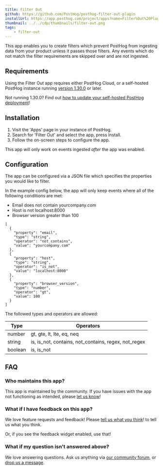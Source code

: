 ```yaml
---
title: Filter Out
github: https://github.com/PostHog/posthog-filter-out-plugin
installUrl: https://app.posthog.com/project/apps?name=Filter%Out%20Plugin
thumbnail: ../../cdp/thumbnails/filter-out.png
tags:
    - filter-out
---
```


This app enables you to create filters which prevent PostHog from ingesting data from your product unless it passes those filters. Any events which do not match the filter requirements are skipped over and are not ingested. 

## Requirements

Using the Filter Out app requires either PostHog Cloud, or a self-hosted PostHog instance running [version 1.30.0](https://posthog.com/blog/the-posthog-array-1-30-0) or later.

Not running 1.30.0? Find out [how to update your self-hosted PostHog deployment](https://posthog.com/docs/runbook/upgrading-posthog)!

## Installation

1. Visit the 'Apps' page in your instance of PostHog.
2. Search for 'Filter Out' and select the app, press Install.
3. Follow the on-screen steps to configure the app.

This app will only work on events ingested _after_ the app was enabled.

## Configuration

The app can be configured via a JSON file which specifies the properties you would like to filter.

In the example config below, the app will only keep events where all of the following conditions are met:

- Email does not contain yourcompany.com
- Host is not localhost:8000
- Browser version greater than 100

```
[
  {
    "property": "email",
    "type": "string",
    "operator": "not_contains",
    "value": "yourcompany.com"
  },
  {
    "property": "host",
    "type": "string",
    "operator": "is_not",
    "value": "localhost:8000"
  },
  {
    "property": "browser_version",
    "type": "number",
    "operator": "gt",
    "value": 100
  }
]
```

The followed types and operators are allowed:

| Type    | Operators                                            |
| ------- | ---------------------------------------------------- |
| number  | gt, gte, lt, lte, eq, neq                            |
| string  | is, is_not, contains, not_contains, regex, not_regex |
| boolean | is, is_not                                           |

## FAQ

### Who maintains this app?

This app is maintained by the community. If you have issues with the app not functioning as intended, please [let us know](http://app.posthog.com/home#supportModal)!

### What if I have feedback on this app?

We love feature requests and feedback! Please [tell us what you think](http://app.posthog.com/home#supportModal)! to tell us what you think.

Or, if you see the feedback widget enabled, use that!

### What if my question isn't answered above?

We love answering questions. Ask us anything via [our community forum](/questions), or [drop us a message](http://app.posthog.com/home#supportModal). 
